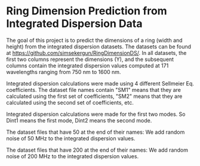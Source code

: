 # Ring Dimension Prediction from Integrated Dispersion Data
The goal of this project is to predict the dimensions of a ring (width and height) from the integrated dispersion datasets. The datasets can be found at https://github.com/simsekergun/RingDimensionDS/. In all datasets, the first two columns represent the dimensions (Y), and the subsequent columns contain the integrated dispersion values computed at 171 wavelengths ranging from 750 nm to 1600 nm.

Integrated dispersion calculations were made using 4 different Sellmeier Eq. coefficients. The dataset file names contain "SM1" means that they are calculated using the first set of coefficients, "SM2" means that they are calculated using the second set of coefficients, etc. 

Integrated dispersion calculations were made for the first two modes. So Dint1 means the first mode, Dint2 means the second mode.

The dataset files that have 50 at the end of their names: We add random noise of 50 MHz to the integrated dispersion values.

The dataset files that have 200 at the end of their names: We add random noise of 200 MHz to the integrated dispersion values.
